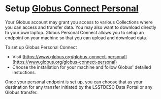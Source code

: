 # Setup [Globus Connect Personal](https://www.globus.org/globus-connect-personal)

Your Globus account may grant you access to various Collections where you can access and transfer data.  You may also want to download directly to your own laptop. 
Globus Personal Connect allows you to setup an endpoint on your machine so that you can upload and download data.

To set up Globus Personal Connect
* Visit [https://www.globus.org/globus-connect-personal](https://www.globus.org/globus-connect-personal)
* Choose the installation for your machine and follow Globus' detailed instuctions.

Once your personal endpoint is set up, you can choose that as your destination for any transfer initiated by the LSSTDESC Data Portal or any Globus transfer.
